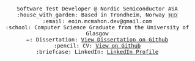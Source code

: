 <p align="center">
  <br>
  <br>
   
  <samp>
    Software Test Developer @ Nordic Semiconductor ASA<br>
    :house_with_garden: Based in Trondheim, Norway 🇳🇴<br>
    :email:	eoin.mcmahon.dev@gmail.com <br>
    :school: Computer Science Graduate from the University of Glasgow <br>
    ✏️: Dissertation: <a href="https://github.com/Eoin-McMahon/Eoin-McMahon/blob/master/Multi-Document-Summarization-a-Pointer-Gernerator-Network.pdf">View Dissertation on Github</a> <br>
    :pencil: CV: <a href="https://github.com/Eoin-McMahon/Eoin-McMahon/blob/master/Eoin_McMahon_s_CV-2.pdf">View on Github</a> <br>
    :briefcase: LinkedIn:  <a href="https://www.linkedin.com/in/eoin-mcmahon478/">LinkedIn Profile</a> <br><br><br>
    </samp>
  <!--<img align='center' src="https://github-readme-stats.vercel.app/api?username=Eoin-McMahon">-->
</p>
